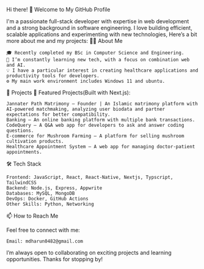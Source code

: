 Hi there! 👋 Welcome to My GitHub Profile

I'm a passionate full-stack developer with expertise in web development and a strong background in software engineering. I love building efficient, scalable applications and experimenting with new technologies, Here’s a bit more about me and my projects:
👨‍💻 About Me

    🎓 Recently completed my BSc in Computer Science and Engineering.
    🌱 I’m constantly learning new tech, with a focus on combination web and AI.
    💡 I have a particular interest in creating healthcare applications and productivity tools for developers.
    ⚙️ My main work environment includes Windows 11 and ubuntu.

🔧 Projects
🚀 Featured Projects(Built with Next.js):

    Jannater Path Matrimony – Founder | An Islamic matrimony platform with AI-powered matchmaking, analyzing user biodata and partner expectations for better compatibility.
    Banking – An online banking platform with multiple bank transactions.
    CodeQuery – A Q&A web app for developers to ask and answer coding questions.
    E-commerce for Mushroom Farming – A platform for selling mushroom cultivation products.
    Healthcare Appointment System – A web app for managing doctor-patient appointments.

🛠 Tech Stack

    Frontend: JavaScript, React, React-Native, Nextjs, Typscript, TailwindCSS
    Backend: Node.js, Express, Appwrite
    Databases: MySQL, MongoDB
    DevOps: Docker, GitHub Actions
    Other Skills: Python, Networking

📫 How to Reach Me

Feel free to connect with me:

    
    Email: mdharun0482@gmail.com

I’m always open to collaborating on exciting projects and learning opportunities. Thanks for stopping by!
